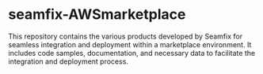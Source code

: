 # seamfix-AWSmarketplace
This repository contains the various products developed by Seamfix for seamless integration and deployment within a marketplace environment. It includes code samples, documentation, and necessary data to facilitate the integration and deployment process.
